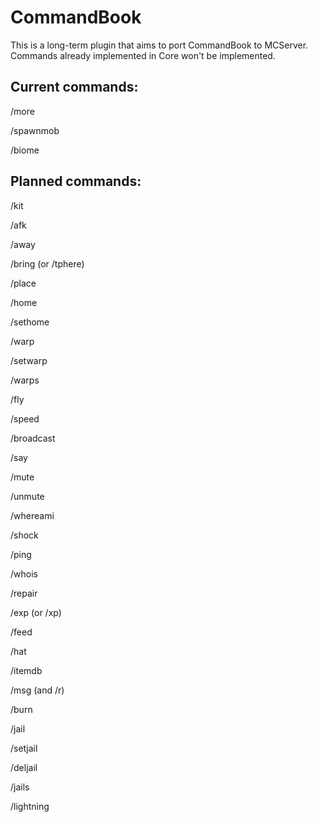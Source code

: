 CommandBook
===========

This is a long-term plugin that aims to port CommandBook to MCServer. Commands already implemented in Core won't be implemented.

Current commands:
---
/more

/spawnmob

/biome

Planned commands:
---


/kit

/afk

/away

/bring (or /tphere)

/place

/home

/sethome

/warp

/setwarp

/warps

/fly

/speed

/broadcast

/say

/mute

/unmute

/whereami

/shock

/ping

/whois

/repair

/exp (or /xp)

/feed

/hat

/itemdb

/msg (and /r)

/burn

/jail

/setjail

/deljail

/jails

/lightning




